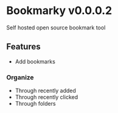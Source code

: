 # Bookmarky v0.0.0.2
Self hosted open source bookmark tool

## Features
 - Add bookmarks

### Organize
 - Through recently added
 - Through recently clicked
 - Through folders
